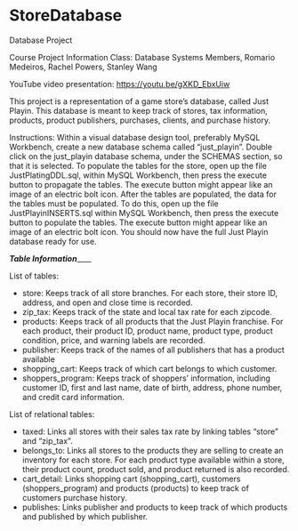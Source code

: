 # StoreDatabase
Database Project


Course Project Information 
Class: Database Systems 
Members, Romario Medeiros, Rachel Powers, Stanley Wang 

YouTube video presentation: https://youtu.be/gXKD_EbxUiw

This project is a representation of a game store’s database, called Just Playin. This database is meant to keep track of stores, tax information, products, product publishers, purchases, clients, and purchase history.

Instructions:
Within	a visual database design tool, preferably MySQL Workbench, create a new database schema called “just_playin”. 
Double click on the just_playin database schema, under the SCHEMAS section, so that it is selected.
To populate the tables for the store, open up the file JustPlatingDDL.sql, within MySQL Workbench, then press the execute button to propagate the tables. The execute button might appear like an image of an electric bolt icon.
After the tables are populated, the data for the tables must be populated. 
To do this, open up the file JustPlayinINSERTS.sql within MySQL Workbench, then press the execute button to populate the tables. The execute button might appear like an image of an electric bolt icon.
You should now have the full Just Playin database ready for use.


_______________________________________________Table Information___________________________________________________

List of tables: 
-	store: Keeps track of all store branches. For each store, their store ID, address, and open and close time is recorded.
-	zip_tax: Keeps track of the state and local tax rate for each zipcode.
-	products: Keeps track of all products that the Just Playin franchise. For each product, their product ID, product name, product type, product condition, price, and warning labels are recorded.
-	publisher: Keeps track of the names of all publishers that has a product available 
-	shopping_cart: Keeps track of which cart belongs to which customer. 
-	shoppers_program: Keeps track of shoppers’ information, including customer ID, first and last name, date of birth, address, phone number, and credit card information.


List of relational tables:
-	taxed: Links all stores with their sales tax rate by linking tables “store” and “zip_tax”.
-	belongs_to: Links all stores to the products they are selling to create an inventory for each store. For each product type available within a store, their product count, product sold, and product returned is also recorded.
-	cart_detail: Links shopping cart (shopping_cart), customers (shoppers_program) and products (products) to keep track of customers purchase history. 
-	publishes: Links publisher and products to keep track of which products and published by which publisher.
